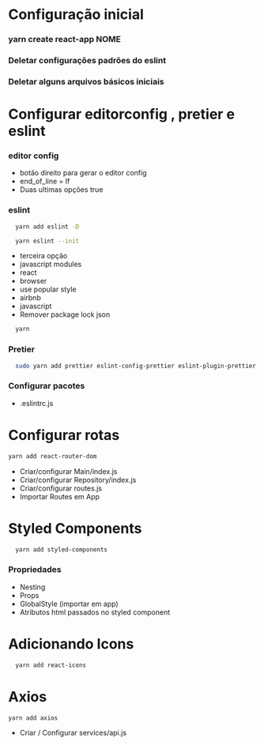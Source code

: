# Configuração inicial

### yarn create react-app NOME
### Deletar configurações padrões do eslint
### Deletar alguns arquivos básicos iniciais

# Configurar editorconfig , pretier e eslint

### editor config
* botão direito para gerar o editor config
* end_of_line = lf
* Duas ultimas opções true

### eslint
```sh
  yarn add eslint -D
```
```sh
  yarn eslint --init
```

* terceira opção
* javascript modules
* react
* browser
* use popular style
* airbnb
* javascript
* Remover package lock json
```sh
  yarn
```

### Pretier
```sh
  sudo yarn add prettier eslint-config-prettier eslint-plugin-prettier babel-eslint -D
```

### Configurar pacotes
* .eslintrc.js

# Configurar rotas
```sh
yarn add react-router-dom
```
* Criar/configurar Main/index.js
* Criar/configurar Repository/index.js
* Criar/configurar routes.js
* Importar Routes em App

# Styled Components
```sh
  yarn add styled-components
```
### Propriedades
* Nesting
* Props
* GlobalStyle (importar em app)
* Atributos html passados no styled component

# Adicionando Icons
```sh
  yarn add react-icons
```

# Axios
```sh
yarn add axios
```
* Criar / Configurar services/api.js

